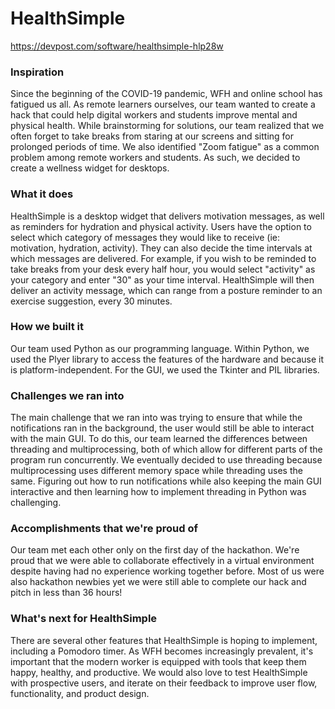 # HealthSimple
https://devpost.com/software/healthsimple-hlp28w

### Inspiration
Since the beginning of the COVID-19 pandemic, WFH and online school has fatigued us all. As remote learners ourselves, our team wanted to create a hack that could help digital workers and students improve mental and physical health. While brainstorming for solutions, our team realized that we often forget to take breaks from staring at our screens and sitting for prolonged periods of time. We also identified "Zoom fatigue" as a common problem among remote workers and students. As such, we decided to create a wellness widget for desktops.

### What it does
HealthSimple is a desktop widget that delivers motivation messages, as well as reminders for hydration and physical activity. Users have the option to select which category of messages they would like to receive (ie: motivation, hydration, activity). They can also decide the time intervals at which messages are delivered. For example, if you wish to be reminded to take breaks from your desk every half hour, you would select "activity" as your category and enter "30" as your time interval. HealthSimple will then deliver an activity message, which can range from a posture reminder to an exercise suggestion, every 30 minutes.

### How we built it
Our team used Python as our programming language. Within Python, we used the Plyer library to access the features of the hardware and because it is platform-independent. For the GUI, we used the Tkinter and PIL libraries.

### Challenges we ran into
The main challenge that we ran into was trying to ensure that while the notifications ran in the background, the user would still be able to interact with the main GUI. To do this, our team learned the differences between threading and multiprocessing, both of which allow for different parts of the program run concurrently. We eventually decided to use threading because multiprocessing uses different memory space while threading uses the same. Figuring out how to run notifications while also keeping the main GUI interactive and then learning how to implement threading in Python was challenging.

### Accomplishments that we're proud of
Our team met each other only on the first day of the hackathon. We're proud that we were able to collaborate effectively in a virtual environment despite having had no experience working together before. Most of us were also hackathon newbies yet we were still able to complete our hack and pitch in less than 36 hours!

### What's next for HealthSimple
There are several other features that HealthSimple is hoping to implement, including a Pomodoro timer. As WFH becomes increasingly prevalent, it's important that the modern worker is equipped with tools that keep them happy, healthy, and productive. We would also love to test HealthSimple with prospective users, and iterate on their feedback to improve user flow, functionality, and product design.
